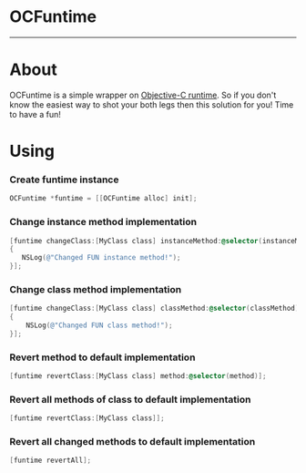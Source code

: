 OCFuntime
============
---
# About
OCFuntime is a simple wrapper on [Objective-C runtime](https://developer.apple.com/library/mac/#documentation/Cocoa/Reference/ObjCRuntimeRef/Reference/reference.html). So if you don't know the easiest way to shot your both legs then this solution for you! Time to have a fun! 

# Using
### Create funtime instance
```objective-c
OCFuntime *funtime = [[OCFuntime alloc] init];
```

### Change instance method implementation
```objective-c
[funtime changeClass:[MyClass class] instanceMethod:@selector(instanceMethod) implementation:^
{
   NSLog(@"Changed FUN instance method!");
}];
```

### Change class method implementation
```objective-c
[funtime changeClass:[MyClass class] classMethod:@selector(classMethod) implementation:^
{
    NSLog(@"Changed FUN class method!");
}];
```

### Revert method to default implementation
```objective-c
[funtime revertClass:[MyClass class] method:@selector(method)];
```

### Revert all methods of class to default implementation
```objective-c
[funtime revertClass:[MyClass class]];
```

### Revert all changed methods to default implementation
```objective-c
[funtime revertAll];
```
